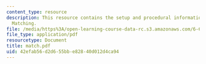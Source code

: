 ```yaml
---
content_type: resource
description: This resource contains the setup and procedural information for Impedance
  Matching.
file: /media/https%3A/open-learning-course-data-rc.s3.amazonaws.com/6-630-electromagnetics-fall-2006/42efab56d2d655bbe82840d012d4ca94_match.pdf
file_type: application/pdf
resourcetype: Document
title: match.pdf
uid: 42efab56-d2d6-55bb-e828-40d012d4ca94
---
```

